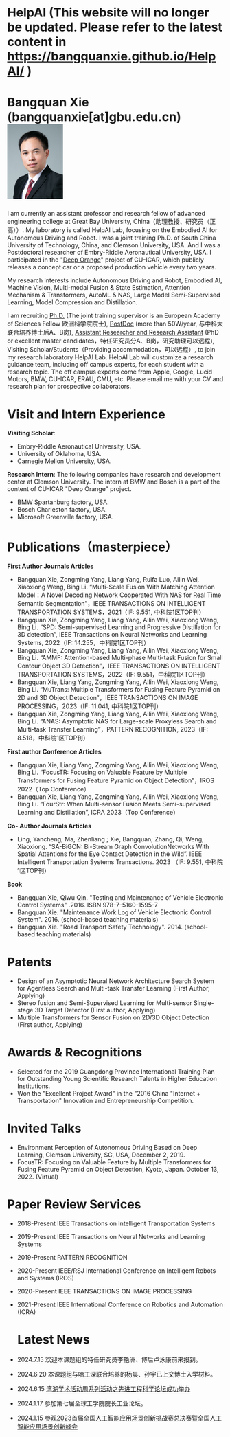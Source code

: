 # HelpAI (This website will no longer be updated. Please refer to the latest content in https://bangquanxie.github.io/HelpAI/ )

# **Bangquan Xie** (bangquanxie[at]gbu.edu.cn)                                                                                        <img src="谢帮权(2寸).png" width="130" />
I am currently an assistant professor and research fellow of advanced engineering college at Great Bay University, China（助理教授、研究员（正高））. My laboratory is called HelpAI Lab, focusing on the Embodied AI for Autonomous Driving and Robot. I was a joint training Ph.D. of South China University of Technology, China, and Clemson University, USA. And I was a Postdoctoral researcher of Embry-Riddle Aeronautical University, USA. I participated in the "[Deep Orange](https://cuicardeeporange.com/)" project of CU-ICAR, which publicly releases a concept car or a proposed production vehicle every two years.

My research interests include Autonomous Driving and Robot, Embodied AI, Machine Vision, Multi-modal Fusion & State Estimation, Attention Mechanism & Transformers, AutoML & NAS, Large Model Semi-Supervised Learning, Model Compression and Distillation.

I am recruiting [Ph.D.](https://www.gbu.edu.cn/detail/article/731) (The joint training supervisor is an European Academy of Sciences Fellow 欧洲科学院院士), [PostDoc](http://join.gbu.edu.cn/#/app/dwqdx/epxing_recruit/zpwz?pageId=7F6264E7CD444BE3B34823E31071EFDE&postListId=C806196294374AC58BF60FDC1BE4479F) (more than 50W/year, 与中科大联合培养博士后A、B岗), [Assistant Researcher and Research Assistant](https://mp.weixin.qq.com/s/2k_y3IRTaR1ctjoBeMkWEQ) (PhD or excellent master candidates，特任研究员分A、B岗，研究助理可以远程), Visiting Scholar/Students（Providing accommodation，可以远程）, to join my research laboratory HelpAI Lab. HelpAI Lab will customize a research guidance team, including off campus experts, for each student with a research topic. The off campus experts come from Apple, Google, Lucid Motors, BMW, CU-ICAR, ERAU, CMU, etc. Please email me with your CV and research plan for prospective collaborators. 

# Visit and Intern Experience
**Visiting Scholar**:
- Embry-Riddle Aeronautical University, USA.                                                                                            
- University of Oklahoma, USA.
- Carnegie Mellon University, USA.                                                                          

**Research Intern**: The following companies have research and development center at Clemson University. The intern at BMW and Bosch is a part of the content of CU-ICAR "Deep Orange" project.	
- BMW Spartanburg factory, USA.                                                                               
- Bosch Charleston factory, USA.                                                                                  
- Microsoft Greenville factory, USA.        
                                                                
# Publications（masterpiece）
**First Author Journals Articles**
- Bangquan Xie, Zongming Yang, Liang Yang, Ruifa Luo, Ailin Wei, Xiaoxiong Weng, Bing Li. “Multi-Scale Fusion With Matching Attention Model：A Novel Decoding Network Cooperated With NAS for Real Time Semantic Segmentation”，IEEE TRANSACTIONS ON INTELLIGENT TRANSPORTATION SYSTEMS，2021（IF: 9.551, 中科院1区TOP刊）
- Bangquan Xie, Zongming Yang, Liang Yang, Ailin Wei, Xiaoxiong Weng, Bing Li. “SPD: Semi-supervised Learning and Progressive Distillation for 3D detection”, IEEE Transactions on Neural Networks and Learning Systems, 2022（IF: 14.255，中科院1区TOP刊）
- Bangquan Xie, Zongming Yang, Liang Yang, Ailin Wei, Xiaoxiong Weng, Bing Li. “AMMF: Attention-based Multi-phase Multi-task Fusion for Small Contour Object 3D Detection”，IEEE TRANSACTIONS ON INTELLIGENT TRANSPORTATION SYSTEMS，2022（IF: 9.551，中科院1区TOP刊） 
- Bangquan Xie, Liang Yang, Zongming Yang, Ailin Wei, Xiaoxiong Weng, Bing Li. “MuTrans: Multiple Transformers for Fusing Feature Pyramid on 2D and 3D Object Detection”，IEEE TRANSACTIONS ON IMAGE PROCESSING，2023（IF: 11.041, 中科院1区TOP刊）
- Bangquan Xie, Zongming Yang, Liang Yang, Ailin Wei, Xiaoxiong Weng, Bing Li. “ANAS: Asymptotic NAS for Large-scale Proxyless Search and Multi-task Transfer Learning”，PATTERN RECOGNITION, 2023（IF: 8.518，中科院1区TOP刊）

**First author Conference Articles**
- Bangquan Xie, Liang Yang, Zongming Yang, Ailin Wei, Xiaoxiong Weng, Bing Li. “FocusTR: Focusing on Valuable Feature by Multiple Transformers for Fusing Feature Pyramid on Object Detection”，IROS 2022（Top Conference）
- Bangquan Xie, Liang Yang, Zongming Yang, Ailin Wei, Xiaoxiong Weng, Bing Li. “FourStr: When Multi-sensor Fusion Meets Semi-supervised Learning and Distillation”, ICRA 2023（Top Conference）

**Co- Author Journals Articles**
- Ling, Yancheng; Ma, Zhenliang ; Xie, Bangquan; Zhang, Qi; Weng, Xiaoxiong. “SA-BiGCN: Bi-Stream Graph ConvolutionNetworks With Spatial Attentions for the Eye Contact Detection in the Wild”. IEEE Intelligent Transportation Systems Transactions. 2023 （IF: 9.551, 中科院1区TOP刊）

**Book**
- Bangquan Xie, Qiwu Qin. "Testing and Maintenance of Vehicle Electronic Control Systems" .2016. ISBN 978-7-5160-1595-7
- Bangquan Xie. "Maintenance Work Log of Vehicle Electronic Control System". 2016. (school-based teaching materials)
- Bangquan Xie. "Road Transport Safety Technology". 2014. (school-based teaching materials)

# Patents
- Design of an Asymptotic Neural Network Architecture Search System for Agentless Search and Multi-task Transfer Learning (First Author, Applying)
- Stereo fusion and Semi-Supervised Learning for Multi-sensor Single-stage 3D Target Detector (First author, Applying)
- Multiple Transformers for Sensor Fusion on  2D/3D Object Detection (First author, Applying)

# Awards & Recognitions
- Selected for the 2019 Guangdong Province International Training Plan for Outstanding Young Scientific Research Talents in Higher Education Institutions.
- Won the "Excellent Project Award" in the "2016 China "Internet + Transportation" Innovation and Entrepreneurship Competition.

# Invited Talks
- Environment Perception of Autonomous Driving Based on Deep Learning, Clemson University, SC, USA, December 2, 2019.
- FocusTR: Focusing on Valuable Feature by Multiple Transformers for Fusing Feature Pyramid on Object Detection, Kyoto, Japan. October 13, 2022. (Virtual)

# Paper Review Services
- 2018-Present
  IEEE Transactions on Intelligent Transportation Systems
- 2019-Present
  IEEE Transactions on Neural Networks and Learning Systems                
- 2019-Present
  PATTERN RECOGNITION
- 2020-Present
  IEEE/RSJ International Conference on Intelligent Robots and Systems (IROS)
- 2020-Present
  IEEE TRANSACTIONS ON IMAGE PROCESSING
- 2021-Present
  IEEE International Conference on Robotics and Automation (ICRA)

  # Latest News
- 2024.7.15 欢迎本课题组的特任研究员李艳洲、博后卢泳康前来报到。
- 2024.6.20 本课题组与哈工深联合培养的杨晨、孙宇已上交博士入学材料。
- 2024.6.15 [湾湖学术活动周系列活动之先进工程科学论坛成功举办](https://mp.weixin.qq.com/s/t59j_eIw0ZWnj6Nk8paPTw)
- 2024.1.17 参加第七届全球工学院院长工业论坛。
- 2024.1.15 [参观2023首届全国人工智能应用场景创新挑战赛总决赛暨全国人工智能应用场景创新峰会](https://mp.weixin.qq.com/s?__biz=MjM5ODIwNjEzNQ==&mid=2649883900&idx=1&sn=974d7ffede4bab8fc8aebc28a52cb91a&chksm=bec8eb2489bf6232f107c35c8854c33945daf89ae0db2c08e568d92c8e9c5201127cfaf266c3&scene=27)


  
      

